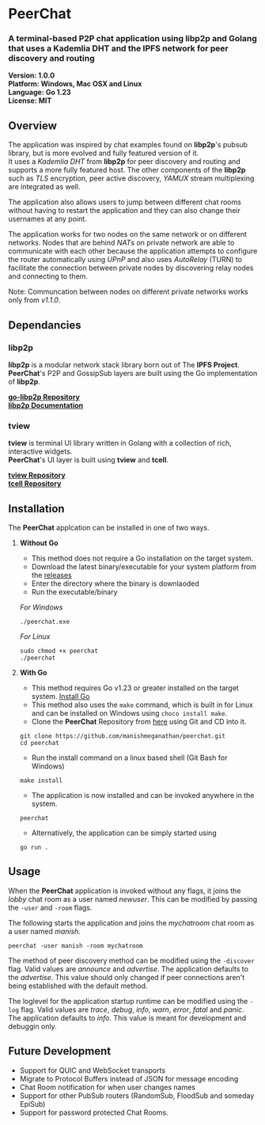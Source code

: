 # PeerChat
### A terminal-based P2P chat application using libp2p and Golang that uses a Kademlia DHT and the IPFS network for peer discovery and routing

**Version: 1.0.0**  
**Platform: Windows, Mac OSX and Linux**  
**Language: Go 1.23**   
**License: MIT**

## Overview
The application was inspired by chat examples found on **libp2p**'s pubsub library, but is more evolved and fully featured version of it.   
It uses a *Kademlia DHT* from **libp2p** for peer discovery and routing and supports a more fully featured host. The other components of the **libp2p** such as *TLS* encryption, peer active discovery, *YAMUX* stream multiplexing are integrated as well. 

The application also allows users to jump between different chat rooms without having to restart the application and they can also change their usernames at any point.

The application works for two nodes on the same network or on different networks. Nodes that are behind *NAT*s on private network are able to communicate with each other because the application attempts to configure the router automatically using *UPnP* and also uses *AutoRelay* (TURN) to facilitate the connection between private nodes by discovering relay nodes and connecting to them.

Note: Communcation between nodes on different private networks works only from *v1.1.0*.

## Dependancies
### libp2p
**libp2p** is a modular network stack library born out of The **IPFS Project**.   
**PeerChat**'s P2P and GossipSub layers are built using the Go implementation of **libp2p**.

[**go-libp2p Repository**](https://github.com/libp2p/go-libp2p)  
[**libp2p Documentation**](https://docs.libp2p.io/)  

### tview
**tview** is terminal UI library written in Golang with a collection of rich, interactive widgets.   
**PeerChat**'s UI layer is built using **tview** and **tcell**.

[**tview Repository**](https://github.com/rivo/tview)  
[**tcell Repository**](https://github.com/gdamore/tcell)  

## Installation
The **PeerChat** applcation can be installed in one of two ways.  
1. **Without Go**
    - This method does not require a Go installation on the target system.
    - Download the latest binary/executable for your system platform from the [releases](https://github.com/manishmeganathan/peerchat/releases)
    - Enter the directory where the binary is downlaoded 
    - Run the executable/binary  

    *For Windows*
    ```
    ./peerchat.exe
    ```
    *For Linux*
    ```
    sudo chmod +x peerchat
    ./peerchat
    ```

2. **With Go**
    - This method requires Go v1.23 or greater installed on the target system. [Install Go](https://golang.org/doc/install)
    - This method also uses the ``make`` command, which is built in for Linux and can be installed on Windows using ``choco install make``.
    - Clone the **PeerChat** Repository from [here](https://github.com/manishmeganathan/peerchat) using Git and CD into it.
    ```
    git clone https://github.com/manishmeganathan/peerchat.git 
    cd peerchat
    ```
    - Run the install command on a linux based shell (Git Bash for Windows)
    ```
    make install
    ```
    - The application is now installed and can be invoked anywhere in the system.
    ```
    peerchat
    ```
    - Alternatively, the application can be simply started using
    ```
    go run .
    ```

## Usage
When the **PeerChat** application is invoked without any flags, it joins the *lobby* chat room as a user named *newuser*. This can be modified by passing the ``-user`` and ``-room`` flags.

The following starts the application and joins the *mychatroom* chat room as a user named *manish*.
```
peerchat -user manish -room mychatroom
```

The method of peer discovery method can be modified using the ``-discover`` flag. Valid values are *announce* and *advertise*. The application defaults to the *advertise*. This value should only changed if peer connections aren't being established with the default method.

The loglevel for the application startup runtime can be modified using the ``-log`` flag. Valid values are *trace*, *debug*, *info*, *warn*, *error*, *fatal* and *panic*. The application defaults to *info*. This value is meant for development and debuggin only.


## Future Development
- Support for QUIC and WebSocket transports
- Migrate to Protocol Buffers instead of JSON for message encoding
- Chat Room notification for when user changes names
- Support for other PubSub routers (RandomSub, FloodSub and someday EpiSub)
- Support for password protected Chat Rooms.

